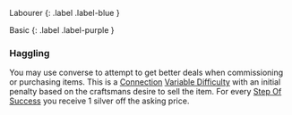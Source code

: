 
Labourer
{: .label .label-blue }

Basic
{: .label .label-purple }
### Haggling
You may use converse to attempt to get better deals when commissioning or purchasing items. This is a [Connection](Game/Core/Communication#Connection) [Variable Difficulty](Game/Core/Skills#Variable%20Difficulty) with an initial penalty based on the craftsmans desire to sell the item. For every [Step Of Success](Core/Skills#Step%20Of%20Success) you receive 1 silver off the asking price.